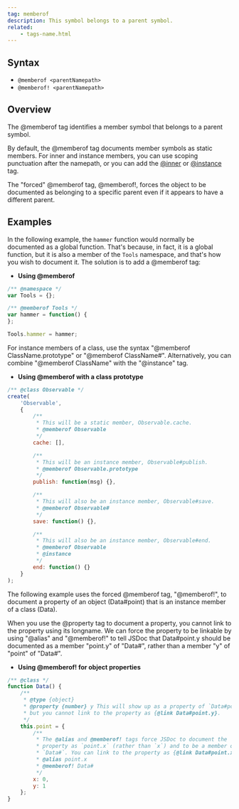 ```yaml
---
tag: memberof
description: This symbol belongs to a parent symbol.
related:
    - tags-name.html
---
```


## Syntax

+ `@memberof <parentNamepath>`
+ `@memberof! <parentNamepath>`


## Overview

The @memberof tag identifies a member symbol that belongs to a parent symbol.

By default, the @memberof tag documents member symbols as static members. For inner and instance
members, you can use scoping punctuation after the namepath, or you can add the [@inner][inner-tag]
or [@instance][instance-tag] tag.

The "forced" @memberof tag, @memberof!, forces the object to be documented as belonging to a specific
parent even if it appears to have a different parent.

[inner-tag]: tags-inner
[instance-tag]: tags-instance


## Examples

In the following example, the `hammer` function would normally be documented as a global function.
That's because, in fact, it is a global function, but it is also a member of the `Tools` namespace,
and that's how you wish to document it. The solution is to add a @memberof tag:

* **Using @memberof**

```js
/** @namespace */
var Tools = {};

/** @memberof Tools */
var hammer = function() {
};

Tools.hammer = hammer;
```


For instance members of a class, use the syntax "@memberof ClassName.prototype" or "@memberof
ClassName#". Alternatively, you can combine "@memberof ClassName" with the "@instance" tag.

* **Using @memberof with a class prototype**

```js
/** @class Observable */
create(
    'Observable',
    {
        /**
         * This will be a static member, Observable.cache.
         * @memberof Observable
         */
        cache: [],

        /**
         * This will be an instance member, Observable#publish.
         * @memberof Observable.prototype
         */
        publish: function(msg) {},

        /**
         * This will also be an instance member, Observable#save.
         * @memberof Observable#
         */
        save: function() {},

        /**
         * This will also be an instance member, Observable#end.
         * @memberof Observable
         * @instance
         */
        end: function() {}
    }
);
```


The following example uses the forced @memberof tag, "@memberof!", to document a property of an
object (Data#point) that is an instance member of a class (Data).

When you use the @property tag to document a property, you cannot link to the property using its
longname. We can force the property to be linkable by using "@alias" and "@memberof!" to tell JSDoc
that Data#point.y should be documented as a member "point.y" of "Data#", rather than a member "y" of
"point" of "Data#".

* **Using @memberof! for object properties**

```js
/** @class */
function Data() {
    /**
     * @type {object}
     * @property {number} y This will show up as a property of `Data#point`,
     * but you cannot link to the property as {@link Data#point.y}.
     */
    this.point = {
        /**
         * The @alias and @memberof! tags force JSDoc to document the
         * property as `point.x` (rather than `x`) and to be a member of
         * `Data#`. You can link to the property as {@link Data#point.x}.
         * @alias point.x
         * @memberof! Data#
         */
        x: 0,
        y: 1
    };
}
```

